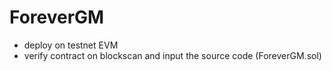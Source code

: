 # ForeverGM
- deploy on testnet EVM
- verify contract on blockscan and input the source code (ForeverGM.sol)
